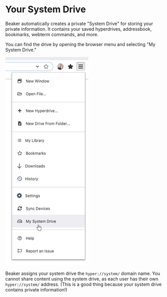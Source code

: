 # Your System Drive

Beaker automatically creates a private "System Drive" for storing your private information. It contains your saved hyperdrives, addressbook, bookmarks, webterm commands, and more.

You can find the drive by opening the browser menu and selecting "My System Drive."

![](../.gitbook/assets/browser-menu-system-drive.png)

Beaker assigns your system drive the `hyper://system/` domain name. You cannot share content using the system drive, as each user has their own `hyper://system/` address. \(This is a good thing because your system drive contains private information!\)


